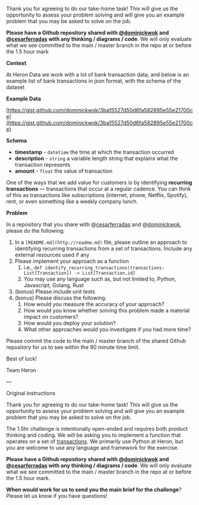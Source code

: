 Thank you for agreeing to do our take-home task! This will give us the opportunity to assess your problem solving and will give you an example problem that you may be asked to solve on the job. 

**Please have a Github repository shared with @[dominickwok](https://github.com/dominickwok) and @[cesarferradas](https://github.com/cesarferradas) with any thinking / diagrams / code**. We will only evaluate what we see committed to the main / master branch in the repo at or before the 1.5 hour mark

**Context**

At Heron Data we work with a lot of bank transaction data, and below is an example list of bank transactions in json format, with the schema of the dataset

**Example Data**

[https://gist.github.com/dominickwok/3ba15527d50d6fa582895e55e21700ce](https://gist.github.com/dominickwok/3ba15527d50d6fa582895e55e21700ce)

**Schema**

- **timestamp** - `datetime` the time at which the transaction occurred
- **description** - `string` a variable length string that explains what the transaction represents
- **amount** - `float` the value of transaction

One of the ways that we add value for customers is by identifying **recurring transactions** — transactions that occur at a regular cadence. You can think of this as transactions like subscriptions (internet, phone, Netflix, Spotify), rent, or even something like a weekly company lunch.

**Problem**

In a repository that you share with @[cesarferradas](https://github.com/cesarferradas) and @[dominickwok](https://github.com/dominickwok), please do the following: 

1. In a `[README.md](http://readme.md)` file, please outline an approach to identifying recurring transactions from a set of transactions. Include any external resources used if any
2. Please implement your approach as a function
    1. i.e., `def identify_recurring_transactions(transactions: List[Transaction]) -> List[Transaction.id]`
    2. You may use any language such as, but not limited to, Python, Javascript, Golang, Rust
3. (bonus) Please include unit tests
4. (bonus) Please discuss the following:
    1. How would you measure the accuracy of your approach?
    2. How would you know whether solving this problem made a material impact on customers?
    3. How would you deploy your solution?
    4. What other approaches would you investigate if you had more time?

Please commit the code to the main / master branch of the shared Github repository for us to see within the 90 minute time limit.

Best of luck!

Team Heron

— 

Original instructions

Thank you for agreeing to do our take-home task! This will give us the opportunity to assess your problem solving and will give you an example problem that you may be asked to solve on the job. 

The 1.5hr challenge is intentionally open-ended and requires both product thinking and coding. We will be asking you to implement a function that operates on a set of [transactions](https://docs.herondata.io/api#tag/Transactions/paths/~1api~1transactions/post). We primarily use Python at Heron, but you are welcome to use any language and framework for the exercise. 

**Please have a Github repository shared with @[dominickwok](https://github.com/dominickwok) and @[cesarferradas](https://github.com/cesarferradas) with any thinking / diagrams / code**. We will only evaluate what we see committed to the main / master branch in the repo at or before the 1.5 hour mark.

**When would work for us to send you the main brief for the challenge**? Please let us know if you have questions!